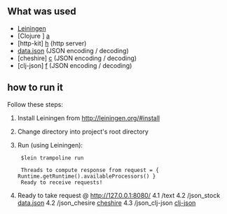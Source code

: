 ## What was used

* [Leiningen][l]
* [Clojure ] [a]
* [http-kit] [h] (http server)
* [data.json][j] (JSON encoding / decoding)
* [cheshire] [c] (JSON encoding / decoding)
* [clj-json] [f] (JSON encoding / decoding)

## how to run it

Follow these steps:

1. Install Leiningen from http://leiningen.org/#install
2. Change directory into project's root directory
3. Run (using Leiningen):

		$lein trampoline run

		Threads to compute response from request = { Runtime.getRuntime().availableProcessors() }
		Ready to receive requests!

4. Ready to take request @ http://127.0.0.1:8080/
	4.1 /text 
	4.2 /json_stock [data.json][j]
	4.2 /json_chesire [cheshire][c]
	4.3 /json_clj-json [clj-json][f]


[l]: http://leiningen.org/
[h]: http://http-kit.org/
[j]: https://github.com/clojure/data.json
[c]: https://github.com/dakrone/cheshire
[f]: https://github.com/mmcgrana/clj-json
[a]: http://clojure.org/